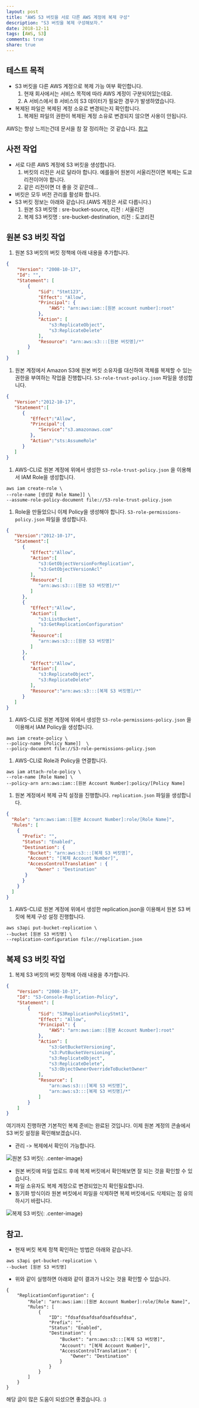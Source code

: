 ```yaml
---
layout: post
title: "AWS S3 버킷을 서로 다른 AWS 계정에 복제 구성"
description: "S3 버킷을 복제 구성해보자."
date: 2018-12-11
tags: [AWS, S3]
comments: true
share: true
---
```


## 테스트 목적

* S3 버킷을 다른 AWS 계정으로 복제 가능 여부 확인합니다.
  1. 현재 회사에서는 서비스 목적에 따라 AWS 계정이 구분되어있는데요. 
  2. A 서비스에서 B 서비스의 S3 데이터가 필요한 경우가 발생하였습니다.  
* 복제된 파일은 복제된 계정 소유로 변경되는지 확인합니다.
  1. 복제된 파일의 권한이 복제된 계정 소유로 변경되지 않으면 사용이 안됩니다.

AWS는 항상 느끼는건데 문서을 참 잘 정리하는 것 같습니다. [참고](https://docs.aws.amazon.com/ko_kr/AmazonS3/latest/dev/crr-walkthrough-2.html)

## 사전 작업

* 서로 다른 AWS 계정에 S3 버킷을 생성합니다.
  1. 버킷의 리전은 서로 달라야 합니다. 예를들어 원본이 서울리전이면 복제는 도쿄리전이어야 합니다.
  2. 같은 리전이면 더 좋을 것 같은데...
* 버킷은 모두 버전 관리를 활성화 합니다.
* S3 버킷 정보는 아래와 같습니다.(AWS 계정은 서로 다릅니다.)
  1. 원본 S3 버킷명 : sre-bucket-source, 리전 : 서울리전
  2. 복제 S3 버킷명 : sre-bucket-destination, 리전 : 도쿄리전

## 원본 S3 버킷 작업

  1. 원본 S3 버킷의 버킷 정책에 아래 내용을 추가합니다.
   
```json
{
    "Version": "2008-10-17",
    "Id": "",
    "Statement": [
        {
            "Sid": "Stmt123",
            "Effect": "Allow",
            "Principal": {
                "AWS": "arn:aws:iam::[원본 account number]:root"
            },
            "Action": [
                "s3:ReplicateObject",
                "s3:ReplicateDelete"
            ],
            "Resource": "arn:aws:s3:::[원본 버킷명]/*"
        }
    ]
}
```

  1. 원본 계정에서 Amazon S3에 원본 버킷 소유자를 대신하여 객체를 복제할 수 있는 권한을 부여하는 작업을 진행합니다. `S3-role-trust-policy.json` 파일을 생성합니다.
   
```json
{
   "Version":"2012-10-17",
   "Statement":[
      {
         "Effect":"Allow",
         "Principal":{
            "Service":"s3.amazonaws.com"
         },
         "Action":"sts:AssumeRole"
      }
   ]
}
```

  1. AWS-CLI로 원본 계정에 위에서 생성한 `S3-role-trust-policy.json` 을 이용해서 IAM Role을 생성합니다. 
   
```shell
aws iam create-role \
--role-name [생성할 Role Name]] \
--assume-role-policy-document file://S3-role-trust-policy.json
```

  1. Role을 만들었으니 이제 Policy을 생성해야 합니다. `S3-role-permissions-policy.json` 파일을 생성합니다.
   
```json
{
   "Version":"2012-10-17",
   "Statement":[
      {
         "Effect":"Allow",
         "Action":[
            "s3:GetObjectVersionForReplication",
            "s3:GetObjectVersionAcl"
         ],
         "Resource":[
            "arn:aws:s3:::[원본 S3 버킷명]/*"
         ]
      },
      {
         "Effect":"Allow",
         "Action":[
            "s3:ListBucket",
            "s3:GetReplicationConfiguration"
         ],
         "Resource":[
            "arn:aws:s3:::[원본 S3 버킷명]"
         ]
      },
      {
         "Effect":"Allow",
         "Action":[
            "s3:ReplicateObject",
            "s3:ReplicateDelete"
         ],
         "Resource":"arn:aws:s3:::[복제 S3 버킷명]/*"
      }
   ]
}
```
  1. AWS-CLI로 원본 계정에 위에서 생성한 `S3-role-permissions-policy.json` 을 이용해서 IAM Policy을 생성합니다. 
   
```shell
aws iam create-policy \
--policy-name [Policy Name]]  \
--policy-document file://S3-role-permissions-policy.json
```

  1. AWS-CLI로 Role과 Policy을 연결합니다.
   
```shell
aws iam attach-role-policy \
--role-name [Role Name] \
--policy-arn arn:aws:iam::[원본 Account Number]:policy/[Policy Name]
```

1. 원본 계정에서 복제 규칙 설정을 진행합니다. `replication.json` 파일을 생성합니다.
   
```json
{
  "Role": "arn:aws:iam::[원본 Account Number]:role/[Role Name]",
  "Rules": [
    {
      "Prefix": "",
      "Status": "Enabled",
      "Destination": {
        "Bucket": "arn:aws:s3:::[복제 S3 버킷명]",
        "Account": "[복제 Account Number]",
        "AccessControlTranslation" : {
           "Owner" : "Destination"
       }
      }
    }
  ]
}
```

   1. AWS-CLI로 원본 계정에 위에서 생성한 replication.json을 이용해서 원본 S3 버킷에 복제 구성 설정 진행합니다.
   
```shell
aws s3api put-bucket-replication \
--bucket [원본 S3 버킷명] \
--replication-configuration file://replication.json
```

## 복제 S3 버킷 작업

  1. 복제 S3 버킷의 버킷 정책에 아래 내용을 추가합니다.

```json
{
    "Version": "2008-10-17",
    "Id": "S3-Console-Replication-Policy",
    "Statement": [
        {
            "Sid": "S3ReplicationPolicyStmt1",
            "Effect": "Allow",
            "Principal": {
                "AWS": "arn:aws:iam::[원본 Account Number]:root"
            },
            "Action": [
                "s3:GetBucketVersioning",
                "s3:PutBucketVersioning",
                "s3:ReplicateObject",
                "s3:ReplicateDelete",
                "s3:ObjectOwnerOverrideToBucketOwner"
            ],
            "Resource": [
                "arn:aws:s3:::[복제 S3 버킷명]",
                "arn:aws:s3:::[복제 S3 버킷명]/*"
            ]
        }
    ]
}
```

여기까지 진행하면 기본적인 복제 준비는 완료된 것입니다. 이제 원본 계정의 콘솔에서 S3 버킷 설정을 확인해보겠습니다.
* 관리 -> 복제에서 확인이 가능합니다.

![원본 S3 버킷](/images/2019-12-11-s3crrrole/image2018-11-13_21-11-29.png){: .center-image}

* 원본 버킷에 파일 업로드 후에 복제 버킷에서 확인해보면 잘 되는 것을 확인할 수 있습니다.
* 파일 소유자도 복제 계정으로 변경되었는지 확인필요합니다.
* 동기화 방식이라 원본 버킷에서 파일을 삭제하면 복제 버킷에서도 삭제되는 점 유의하시기 바랍니다.

![복제 S3 버킷](/images/2019-12-11-s3crrrole/image2018-11-13_19-56-14.png){: .center-image}

## 참고.

* 현재 버킷 복제 정책 확인하는 방법은 아래와 같습니다.

```shell
aws s3api get-bucket-replication \      
--bucket [원본 S3 버킷명]
```

* 위와 같이 실행하면 아래와 같이 결과가 나오는 것을 확인할 수 있습니다.

```shell
{
    "ReplicationConfiguration": {
        "Role": "arn:aws:iam::[원본 Account Number]:role/[Role Name]",
        "Rules": [
            {
                "ID": "fdsafdsafdsafdsafdsafdsa",
                "Prefix": "",
                "Status": "Enabled",
                "Destination": {
                    "Bucket": "arn:aws:s3:::[복제 S3 버킷명]",
                    "Account": "[복제 Account Number]",
                    "AccessControlTranslation": {
                        "Owner": "Destination"
                    }
                }
            }
        ]
    }
}
```
해당 글이 많은 도움이 되셨으면 좋겠습니다. :)
